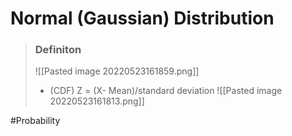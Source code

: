 # Normal (Gaussian) Distribution
> ### Definiton
> ![[Pasted image 20220523161859.png]]
>- (CDF) Z = (X- Mean)/standard deviation
> ![[Pasted image 20220523161813.png]]
>
#Probability 